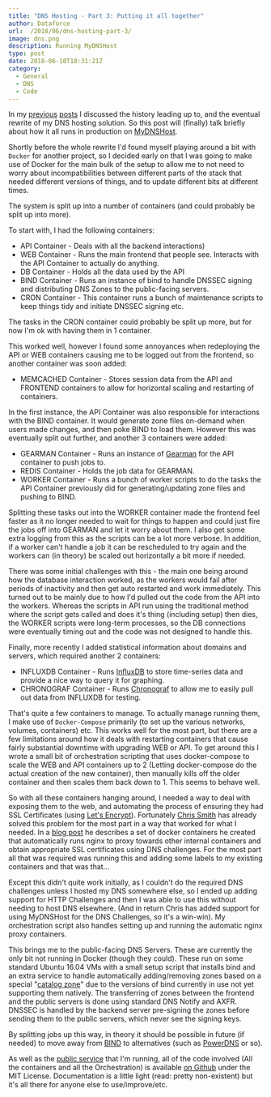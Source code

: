```yaml
---
title: "DNS Hosting - Part 3: Putting it all together"
author: Dataforce
url:  /2018/06/dns-hosting-part-3/
image: dns.png
description: Running MyDNSHost
type: post
date: 2018-06-10T18:31:21Z
category:
  - General
  - DNS
  - Code
---
```


In my [previous](/2018/01/dns-hosting-part-1/) [posts](/2018/01/dns-hosting-part-2/) I discussed the history leading up to, and the eventual rewrite of my DNS hosting solution. So this post will (finally) talk briefly about how it all runs in production on [MyDNSHost](https://mydnshost.co.uk/).

Shortly before the whole rewrite I'd found myself playing around a bit with `Docker` for another project, so I decided early on that I was going to make use of Docker for the main bulk of the setup to allow me to not need to worry about incompatibilities between different parts of the stack that needed different versions of things, and to update different bits at different times.

The system is split up into a number of containers (and could probably be split up into more).

To start with, I had the following containers:

 - API Container - Deals with all the backend interactions)
 - WEB Container - Runs the main frontend that people see. Interacts with the API Container to actually do anything.
 - DB Container - Holds all the data used by the API
 - BIND Container - Runs an instance of bind to handle DNSSEC signing and distributing DNS Zones to the public-facing servers.
 - CRON Container - This container runs a bunch of maintenance scripts to keep things tidy and initiate DNSSEC signing etc.

The tasks in the CRON container could probably be split up more, but for now I'm ok with having them in 1 container.

This worked well, however I found some annoyances when redeploying the API or WEB containers causing me to be logged out from the frontend, so another container was soon added:

 - MEMCACHED Container - Stores session data from the API and FRONTEND containers to allow for horizontal scaling and restarting of containers.

In the first instance, the API Container was also responsible for interactions with the BIND container. It would generate zone files on-demand when users made changes, and then poke BIND to load them. However this was eventually split out further, and another 3 containers were added:

 - GEARMAN Container - Runs an instance of [Gearman](http://gearman.org/) for the API container to push jobs to.
 - REDIS Container - Holds the job data for GEARMAN.
 - WORKER Container - Runs a bunch of worker scripts to do the tasks the API Container previously did for generating/updating zone files and pushing to BIND.

Splitting these tasks out into the WORKER container made the frontend feel faster as it no longer needed to wait for things to happen and could just fire the jobs off into GEARMAN and let it worry about them. I also get some extra logging from this as the scripts can be a lot more verbose. In addition, if a worker can't handle a job it can be rescheduled to try again and the workers can (in theory) be scaled out horizontally a bit more if needed.

There was some initial challenges with this - the main one being around how the database interaction worked, as the workers would fail after periods of inactivity and then get auto restarted and work immediately. This turned out to be mainly due to how I'd pulled out the code from the API into the workers. Whereas the scripts in API run using the traditional method where the script gets called and does it's thing (including setup) then dies, the WORKER scripts were long-term processes, so the DB connections were eventually timing out and the code was not designed to handle this.

Finally, more recently I added statistical information about domains and servers, which required another 2 containers:

 - INFLUXDB Container - Runs [InfluxDB](https://www.influxdata.com/time-series-platform/influxdb/) to store time-series data and provide a nice way to query it for graphing.
 - CHRONOGRAF Container - Runs [Chronograf](https://www.influxdata.com/time-series-platform/chronograf/) to allow me to easily pull out data from INFLUXDB for testing.

That's quite a few containers to manage. To actually manage running them, I make use of `Docker-Compose` primarily (to set up the various networks, volumes, containers) etc. This works well for the most part, but there are a few limitations around how it deals with restarting containers that cause fairly substantial downtime with upgrading WEB or API. To get around this I wrote a small bit of orchestration scripting that uses docker-compose to scale the WEB and API containers up to 2 (Letting docker-compose do the actual creation of the new container), then manually kills off the older container and then scales them back down to 1. This seems to behave well.

So with all these containers hanging around, I needed a way to deal with exposing them to the web, and automating the process of ensuring they had SSL Certificates (using [Let's Encrypt](https://letsencrypt.org/)). Fortunately [Chris Smith](https://www.chameth.com) has already solved this problem for the most part in a way that worked for what I needed. In a [blog post](https://www.chameth.com/2016/05/21/docker-automatic-nginx-proxy/) he describes a set of docker containers he created that automatically runs nginx to proxy towards other internal containers and obtain appropriate SSL certificates using DNS challenges. For the most part all that was required was running this and adding some labels to my existing containers and that was that...

Except this didn't quite work initially, as I couldn't do the required DNS challenges unless I hosted my DNS somewhere else, so I ended up adding support for HTTP Challenges and then I was able to use this without needing to host DNS elsewhere. (And in return Chris has added support for using MyDNSHost for the DNS Challenges, so it's a win-win). My orchestration script also handles setting up and running the automatic nginx proxy containers.

This brings me to the public-facing DNS Servers. These are currently the only bit not running in Docker (though they could). These run on some standard Ubuntu 16.04 VMs with a small setup script that installs bind and an extra service to handle automatically adding/removing zones based on a special "[catalog zone](https://kb.isc.org/article/AA-01401/0/A-short-introduction-to-Catalog-Zones.html)" due to the versions of bind currently in use not yet supporting them natively. The transferring of zones between the frontend and the public servers is done using standard DNS Notify and AXFR. DNSSEC is handled by the backend server pre-signing the zones before sending them to the public servers, which never see the signing keys.

By splitting jobs up this way, in theory it should be possible in future (if needed) to move away from [BIND](https://www.isc.org/downloads/bind/) to alternatives (such as [PowerDNS](https://www.powerdns.com) or so).

As well as the [public service](https://mydnshost.co.uk/) that I'm running, all of the code involved (All the containers and all the Orchestration) is available [on Github](https://github.com/mydnshost) under the MIT License. Documentation is a little light (read: pretty non-existent) but it's all there for anyone else to use/improve/etc.
